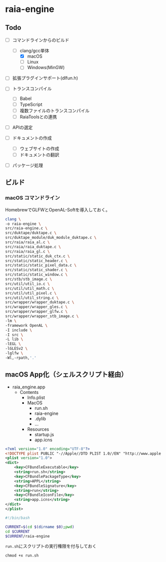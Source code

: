 # raia-engine

## Todo

- [ ] コマンドラインからのビルド
  - [ ] clang/gcc単体
    - [x] macOS
    - [ ] Linux
    - [ ] Windows(MinGW)
- [ ] 拡張プラグインサポート(dlfun.h)
- [ ] トランスコンパイル
  - [ ] Babel
  - [ ] TypeScript
  - [ ] 複数ファイルのトランスコンパイル
  - [ ] RaiaToolsとの連携
- [ ] APIの選定
- [ ] ドキュメントの作成
  - [ ] ウェブサイトの作成
  - [ ] ドキュメントの翻訳
- [ ] パッケージ処理


## ビルド

### macOS コマンドライン

HomebrewでGLFWとOpenAL-Softを導入しておく。

```sh
clang \
-o raia-engine \
src/raia-engine.c \
src/duktape/duktape.c \
src/duktape_module/duk_module_duktape.c \
src/raia/raia_al.c \
src/raia/raia_duktape.c \
src/raia/raia_gl.c \
src/static/static_duk_ctx.c \
src/static/static_header.c \
src/static/static_pixel_data.c \
src/static/static_shader.c \
src/static/static_window.c \
src/stb/stb_image.c \
src/util/util_io.c \
src/util/util_math.c \
src/util/util_pixel.c \
src/util/util_string.c \
src/wrapper/wrapper_duktape.c \
src/wrapper/wrapper_gles.c \
src/wrapper/wrapper_glfw.c \
src/wrapper/wrapper_stb_image.c \
-lm \
-framework OpenAL \
-I include \
-I src \
-L lib \
-lEGL \
-lGLESv2 \
-lglfw \
-Wl,-rpath,'.'
```

## macOS App化（シェルスクリプト経由）

- raia_engine.app
  - Contents
    - Info.plist
    - MacOS
      - run.sh
      - raia-engine
      - .dylib
      - ...
    - Resources
      - startup.js
      - app.icns

```xml
<?xml version="1.0" encoding="UTF-8"?>
<!DOCTYPE plist PUBLIC "-//Apple//DTD PLIST 1.0//EN" "http://www.apple.com/DTDs/PropertyList-1.0.dtd">
<plist version="1.0">
<dict>
    <key>CFBundleExecutable</key>
    <string>run.sh</string>
    <key>CFBundlePackageType</key>
    <string>APPL</string>
    <key>CFBundleSignature</key>
    <string>run</string>
    <key>CFBundleIconFile</key>
    <string>app.icns</string>
</dict>
</plist>
```

```sh
#!/bin/bash

CURRENT=$(cd $(dirname $0);pwd)
cd $CURRENT
$CURRENT/raia-engine
```

`run.sh`にスクリプトの実行権限を付与しておく

```
chmod +x run.sh
```